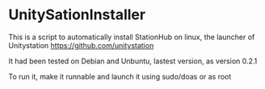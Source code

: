 # UnitySationInstaller

This is a script to automatically install StationHub on linux, the launcher of Unitystation https://github.com/unitystation

It had been tested on Debian and Unbuntu, lastest version, as version 0.2.1

To run it, make it runnable and launch it using sudo/doas or as root
